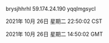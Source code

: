 brysjhhrhl 59.174.24.190 yqqlmgsycl

2021年 10月 26日 星期二 22:50:02 CST

2021年 10月 26日 星期二 14:50:02 GMT

